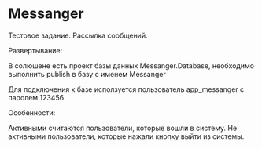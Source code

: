 # Messanger
Тестовое задание. Рассылка сообщений.

Развертывание:

В солюшене есть проект базы данных Messanger.Database, необходимо выполнить publish в базу с именем Messanger

Для подключения к базе исползуется пользователь app_messanger c паролем 123456

Особенности:

Активными считаются пользователи, которые вошли в систему.
Не активными пользователи, которые нажали кнопку выйти из системы.
